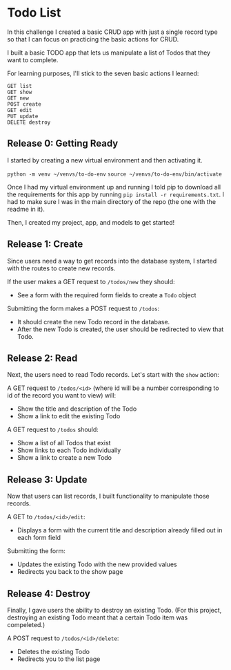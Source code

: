 # Todo List

In this challenge I created a basic CRUD app with just a single record type so that I can focus on practicing the basic actions for CRUD.

I built a basic TODO app that lets us manipulate a list of Todos that they want to complete.

For learning purposes, I'll stick to the seven basic actions I learned:

  ```text
  GET list
  GET show
  GET new
  POST create
  GET edit
  PUT update
  DELETE destroy
  ```

## Release 0: Getting Ready

I started by creating a new virtual environment and then activating it. 

`python -m venv ~/venvs/to-do-env`
`source ~/venvs/to-do-env/bin/activate`

Once I had my virtual environment up and running I told pip to download all the requirements for this app by running `pip install -r requirements.txt`. I had to make sure I was in the main directory of the repo (the one with the readme in it).

Then, I created my project, app, and models to get started!

## Release 1: Create
Since users need a way to get records into the database system, I started with the routes to create new records.

If the user makes a GET request to `/todos/new` they should: 
  * See a form with the required form fields to create a `Todo` object

Submitting the form makes a POST request to `/todos`:
  * It should create the new Todo record in the database. 
  * After the new Todo is created, the user should be redirected to view that Todo.

## Release 2: Read
Next, the users need to read Todo records. Let's start with the `show` action:

A GET request to `/todos/<id>` (where id will be a number corresponding to id of the record you want to view) will:
  * Show the title and description of the Todo 
  * Show a link to edit the existing Todo
  
A GET request to `/todos` should: 
  * Show a list of all Todos that exist
  * Show links to each Todo individually
  * Show a link to create a new Todo
 
## Release 3: Update

Now that users can list records, I built functionality to manipulate those records.

A GET to `/todos/<id>/edit`:
  * Displays a form with the current title and description already filled out in each form field 
  
Submitting the form: 
  * Updates the existing Todo with the new provided values
  * Redirects you back to the show page

## Release 4: Destroy

Finally, I gave users the ability to destroy an existing Todo. (For this project, destroying an existing Todo meant that a certain Todo item was compeleted.)

A POST request to `/todos/<id>/delete`:
  * Deletes the existing Todo
  * Redirects you to the list page
